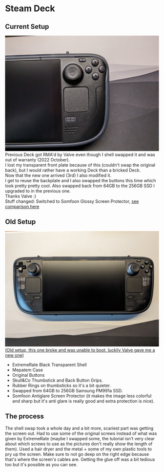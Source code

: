 # Steam Deck

## Current Setup
![New Modded Steam Deck](../images/Steam%20Deck/PXL_20240204_171112056%20-%20Copy.jpg)
Previous Deck got RMA'd by Valve even though I shell swapped it and was out of warranty (2022 October).  
I lost my transparent front plate because of this (couldn't swap the original back), but I would rather have a working Deck than a bricked Deck.  
Now that the new one arrived (3rd) I also modified it.  
I get to reuse the backplate and I also swapped the buttons this time which look pretty pretty cool. Also swapped back from 64GB to the 256GB SSD I upgraded to in the previous one.  
Thanks Valve :)  
Stuff changed: Switched to Somfoon Glossy Screen Protector, [see comparison here](https://www.reddit.com/r/SteamDeck_2/comments/1bbhsdg/antiglare_glossy_screen_protectors_comparison/)

## Old Setup
![Old Modded Steam Deck](../images/Steam&#32;Deck/PXL_20231224_115010532&#32;-&#32;Copy.jpg)
[(Old setup, this one broke and was unable to boot, luckily Valve gave me a new one)](https://www.reddit.com/r/SteamDeck/comments/19aklxn/cant_get_my_deck_to_boot_or_display_anything/)
- ExtremeRate Black Transparent Shell 
- Mepatem Case 
- Original Buttons
- Skull&Co Thumbstick and Back Button Grips. 
- Rubber Rings on thumbsticks so it's a bit quieter. 
- Swapped from 64GB to 256GB Samsung PM991a SSD. 
- Somfoon Antiglare Screen Protector (it makes the image less colorful and sharp but it's anti glare is really good and extra protection is nice).

## The process

The shell swap took a whole day and a bit more, scariest part was getting the screen out. Had to use some of the original screws instead of what was given by ExtremeRate (maybe I swapped some, the tutorial isn't very clear about which screws to use as the pictures don't really show the length of them). Used a hair dryer and the metal + some of my own plastic tools to pry up the screen. Make sure to not go deep on the right edge because that's where the screen's cables are. Getting the glue off was a bit tedious too but it's possible as you can see.